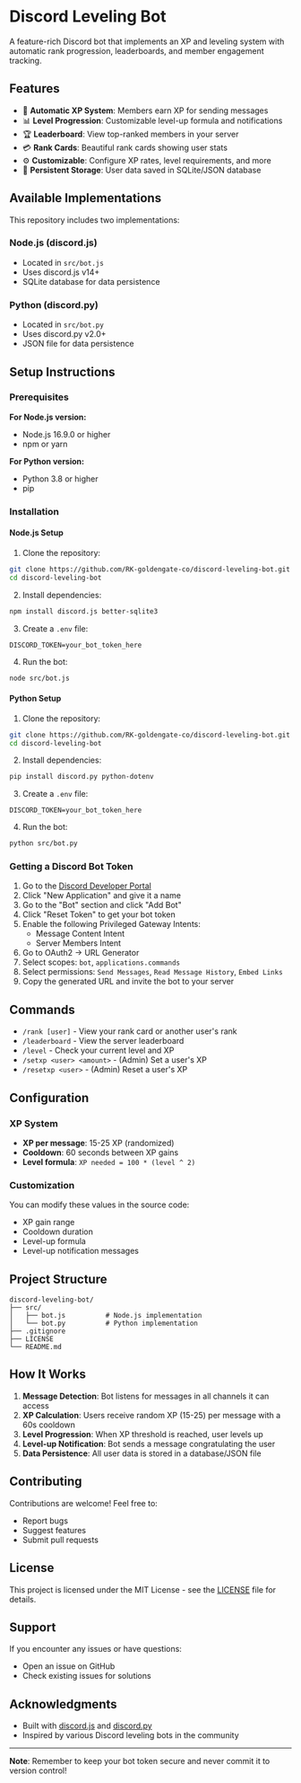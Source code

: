 # Discord Leveling Bot

A feature-rich Discord bot that implements an XP and leveling system with automatic rank progression, leaderboards, and member engagement tracking.

## Features

- 🎯 **Automatic XP System**: Members earn XP for sending messages
- 📊 **Level Progression**: Customizable level-up formula and notifications
- 🏆 **Leaderboard**: View top-ranked members in your server
- 💳 **Rank Cards**: Beautiful rank cards showing user stats
- ⚙️ **Customizable**: Configure XP rates, level requirements, and more
- 💾 **Persistent Storage**: User data saved in SQLite/JSON database

## Available Implementations

This repository includes two implementations:

### Node.js (discord.js)
- Located in `src/bot.js`
- Uses discord.js v14+
- SQLite database for data persistence

### Python (discord.py)
- Located in `src/bot.py`
- Uses discord.py v2.0+
- JSON file for data persistence

## Setup Instructions

### Prerequisites

**For Node.js version:**
- Node.js 16.9.0 or higher
- npm or yarn

**For Python version:**
- Python 3.8 or higher
- pip

### Installation

#### Node.js Setup

1. Clone the repository:
```bash
git clone https://github.com/RK-goldengate-co/discord-leveling-bot.git
cd discord-leveling-bot
```

2. Install dependencies:
```bash
npm install discord.js better-sqlite3
```

3. Create a `.env` file:
```env
DISCORD_TOKEN=your_bot_token_here
```

4. Run the bot:
```bash
node src/bot.js
```

#### Python Setup

1. Clone the repository:
```bash
git clone https://github.com/RK-goldengate-co/discord-leveling-bot.git
cd discord-leveling-bot
```

2. Install dependencies:
```bash
pip install discord.py python-dotenv
```

3. Create a `.env` file:
```env
DISCORD_TOKEN=your_bot_token_here
```

4. Run the bot:
```bash
python src/bot.py
```

### Getting a Discord Bot Token

1. Go to the [Discord Developer Portal](https://discord.com/developers/applications)
2. Click "New Application" and give it a name
3. Go to the "Bot" section and click "Add Bot"
4. Click "Reset Token" to get your bot token
5. Enable the following Privileged Gateway Intents:
   - Message Content Intent
   - Server Members Intent
6. Go to OAuth2 → URL Generator
7. Select scopes: `bot`, `applications.commands`
8. Select permissions: `Send Messages`, `Read Message History`, `Embed Links`
9. Copy the generated URL and invite the bot to your server

## Commands

- `/rank [user]` - View your rank card or another user's rank
- `/leaderboard` - View the server leaderboard
- `/level` - Check your current level and XP
- `/setxp <user> <amount>` - (Admin) Set a user's XP
- `/resetxp <user>` - (Admin) Reset a user's XP

## Configuration

### XP System

- **XP per message**: 15-25 XP (randomized)
- **Cooldown**: 60 seconds between XP gains
- **Level formula**: `XP needed = 100 * (level ^ 2)`

### Customization

You can modify these values in the source code:
- XP gain range
- Cooldown duration
- Level-up formula
- Level-up notification messages

## Project Structure

```
discord-leveling-bot/
├── src/
│   ├── bot.js          # Node.js implementation
│   └── bot.py          # Python implementation
├── .gitignore
├── LICENSE
└── README.md
```

## How It Works

1. **Message Detection**: Bot listens for messages in all channels it can access
2. **XP Calculation**: Users receive random XP (15-25) per message with a 60s cooldown
3. **Level Progression**: When XP threshold is reached, user levels up
4. **Level-up Notification**: Bot sends a message congratulating the user
5. **Data Persistence**: All user data is stored in a database/JSON file

## Contributing

Contributions are welcome! Feel free to:
- Report bugs
- Suggest features
- Submit pull requests

## License

This project is licensed under the MIT License - see the [LICENSE](LICENSE) file for details.

## Support

If you encounter any issues or have questions:
- Open an issue on GitHub
- Check existing issues for solutions

## Acknowledgments

- Built with [discord.js](https://discord.js.org/) and [discord.py](https://discordpy.readthedocs.io/)
- Inspired by various Discord leveling bots in the community

---

**Note**: Remember to keep your bot token secure and never commit it to version control!
